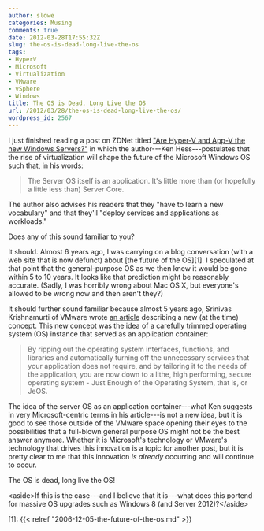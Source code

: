 ```yaml
---
author: slowe
categories: Musing
comments: true
date: 2012-03-28T17:55:32Z
slug: the-os-is-dead-long-live-the-os
tags:
- HyperV
- Microsoft
- Virtualization
- VMware
- vSphere
- Windows
title: The OS is Dead, Long Live the OS
url: /2012/03/28/the-os-is-dead-long-live-the-os/
wordpress_id: 2567
---
```


I just finished reading a post on ZDNet titled ["Are Hyper-V and App-V the new Windows Servers?"](http://www.zdnet.com/blog/virtualization/are-hyper-v-and-app-v-the-new-windows-servers/4778) in which the author---Ken Hess---postulates that the rise of virtualization will shape the future of the Microsoft Windows OS such that, in his words:

>The Server OS itself is an application. It's little more than (or hopefully a little less than) Server Core.

The author also advises his readers that they "have to learn a new vocabulary" and that they'll "deploy services and applications as workloads."

Does any of this sound familiar to you?

It should. Almost 6 years ago, I was carrying on a blog conversation (with a web site that is now defunct) about [the future of the OS][1]. I speculated at that point that the general-purpose OS as we then knew it would be gone within 5 to 10 years. It looks like that prediction might be reasonably accurate. (Sadly, I was horribly wrong about Mac OS X, but everyone's allowed to be wrong now and then aren't they?)

It should further sound familiar because almost 5 years ago, Srinivas Krishnamurti of VMware wrote [an article](http://blogs.vmware.com/console/2007/07/get-juiced.html) describing a new (at the time) concept. This new concept was the idea of a carefully trimmed operating system (OS) instance that served as an application container:

>By ripping out the operating system interfaces, functions, and libraries and automatically turning off the unnecessary services that your application does not require, and by tailoring it to the needs of the application, you are now down to a lithe, high performing, secure operating system - Just Enough of the Operating System, that is, or JeOS.

The idea of the server OS as an application container---what Ken suggests in very Microsoft-centric terms in his article---is not a new idea, but it is good to see those outside of the VMware space opening their eyes to the possibilities that a full-blown general purpose OS might not be the best answer anymore. Whether it is Microsoft's technology or VMware's technology that drives this innovation is a topic for another post, but it is pretty clear to me that this innovation _is already_ occurring and will continue to occur.

The OS is dead, long live the OS!

&lt;aside&gt;If this is the case---and I believe that it is---what does this portend for massive OS upgrades such as Windows 8 (and Server 2012)?&lt;/aside&gt;

[1]: {{< relref "2006-12-05-the-future-of-the-os.md" >}}
